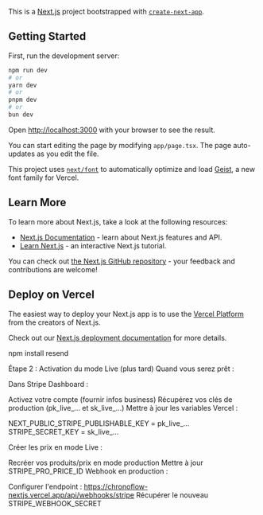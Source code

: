 This is a [Next.js](https://nextjs.org) project bootstrapped with [`create-next-app`](https://nextjs.org/docs/app/api-reference/cli/create-next-app).

## Getting Started

First, run the development server:

```bash
npm run dev
# or
yarn dev
# or
pnpm dev
# or
bun dev
```

Open [http://localhost:3000](http://localhost:3000) with your browser to see the result.

You can start editing the page by modifying `app/page.tsx`. The page auto-updates as you edit the file.

This project uses [`next/font`](https://nextjs.org/docs/app/building-your-application/optimizing/fonts) to automatically optimize and load [Geist](https://vercel.com/font), a new font family for Vercel.

## Learn More

To learn more about Next.js, take a look at the following resources:

- [Next.js Documentation](https://nextjs.org/docs) - learn about Next.js features and API.
- [Learn Next.js](https://nextjs.org/learn) - an interactive Next.js tutorial.

You can check out [the Next.js GitHub repository](https://github.com/vercel/next.js) - your feedback and contributions are welcome!

## Deploy on Vercel

The easiest way to deploy your Next.js app is to use the [Vercel Platform](https://vercel.com/new?utm_medium=default-template&filter=next.js&utm_source=create-next-app&utm_campaign=create-next-app-readme) from the creators of Next.js.

Check out our [Next.js deployment documentation](https://nextjs.org/docs/app/building-your-application/deploying) for more details.


npm install resend

Étape 2 : Activation du mode Live (plus tard)
Quand vous serez prêt :

Dans Stripe Dashboard :

Activez votre compte (fournir infos business)
Récupérez vos clés de production (pk_live_... et sk_live_...)
Mettre à jour les variables Vercel :

NEXT_PUBLIC_STRIPE_PUBLISHABLE_KEY = pk_live_...
STRIPE_SECRET_KEY = sk_live_...

Créer les prix en mode Live :

Recréer vos produits/prix en mode production
Mettre à jour STRIPE_PRO_PRICE_ID
Webhook en production :

Configurer l'endpoint : https://chronoflow-nextjs.vercel.app/api/webhooks/stripe
Récupérer le nouveau STRIPE_WEBHOOK_SECRET